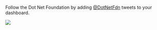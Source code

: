 Follow the Dot Net Foundation by adding [@DotNetFdn](https://twitter.com/DotNetFdn) tweets to your dashboard.

![](https://github.com/GregTrevellick/VsixTwitterWidget/blob/master/Src/@DotNetFdn/artefacts/Screenshot.png?raw=true)